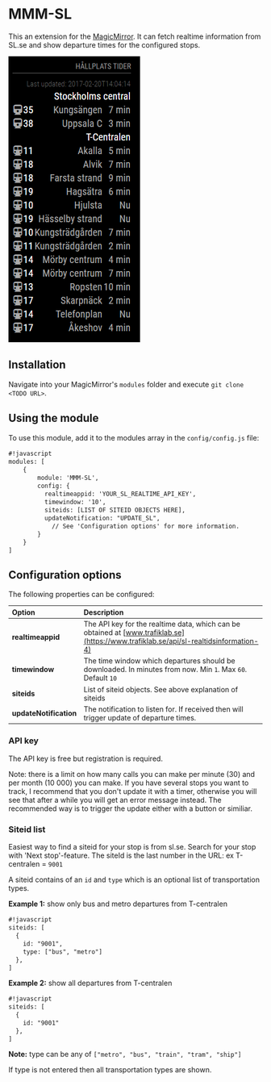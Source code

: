# MMM-SL
This an extension for the [MagicMirror](https://github.com/MichMich/MagicMirror). It can fetch realtime information from SL.se and show departure times for the configured stops.

![Realtime information](/img/screenshot.PNG?raw=true "Realtime information")

## Installation
Navigate into your MagicMirror's `modules` folder and execute `git clone <TODO URL>`.


## Using the module

To use this module, add it to the modules array in the `config/config.js` file:
```
#!javascript
modules: [
	{
		module: 'MMM-SL',
		config: {
          realtimeappid: 'YOUR_SL_REALTIME_API_KEY',
          timewindow: '10',
          siteids: [LIST OF SITEID OBJECTS HERE],
          updateNotification: "UPDATE_SL",
			// See 'Configuration options' for more information.
		}
	}
]
```


## Configuration options

The following properties can be configured:

| Option                 | Description                                         |
|:-----------------------|:----------------------------------------------------|
| **realtimeappid**      | The API key for the realtime data, which can be obtained at  [www.trafiklab.se](https://www.trafiklab.se/api/sl-realtidsinformation-4) |
| **timewindow**         | The time window which departures should be downloaded. In minutes from now. Min `1`. Max `60`. Default `10` |
| **siteids**            | List of siteid objects. See above explanation of siteids |
| **updateNotification** | The notification to listen for. If received then will trigger update of departure times. |


### API key

The API key is free but registration is required.

Note: there is a limit on how many calls you can make per minute (30) and per month (10 000) you can make. If you have several stops you want to track, I recommend that you don't update it with a timer, otherwise you will see that after a while you will get an error message instead. The recommended way is to trigger the update either with a button or similiar.

### Siteid list

Easiest way to find a siteid for your stop is from sl.se. Search for your stop with 'Next stop'-feature. The siteId is the last number in the URL: ex T-centralen = `9001`

A siteid contains of an `id` and `type` which is an optional list of transportation types.

  **Example 1:** show only bus and metro departures from T-centralen

```
#!javascript
siteids: [
  {
    id: "9001",
    type: ["bus", "metro"]
  },
]
```

  **Example 2:** show all departures from T-centralen

```
#!javascript
siteids: [
  {
    id: "9001"
  },
]
```

  **Note:** type can be any of `["metro", "bus", "train", "tram", "ship"]`

  If type is not entered then all transportation types are shown.
